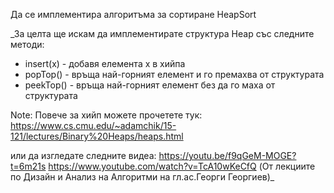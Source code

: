 Да се имплементира алгоритъма за сортиране HeapSort

_За целта ще искам да имплементирате структура Heap със следните методи:
- insert(x) - добавя елемента x в хийпа
- popTop() - връща най-горният елемент и го премахва от структурата
- peekTop() - връща най-горният елемент без да го маха от структурата

Note:
Повече за хийп можете прочетете тук:
https://www.cs.cmu.edu/~adamchik/15-121/lectures/Binary%20Heaps/heaps.html

или да изгледате следните видеа:
https://youtu.be/f9qGeM-MOGE?t=6m21s
https://www.youtube.com/watch?v=TcA10wKeCfQ
(От лекциите по Дизайн и Анализ на Алгоритми на гл.ас.Георги Георгиев)_
